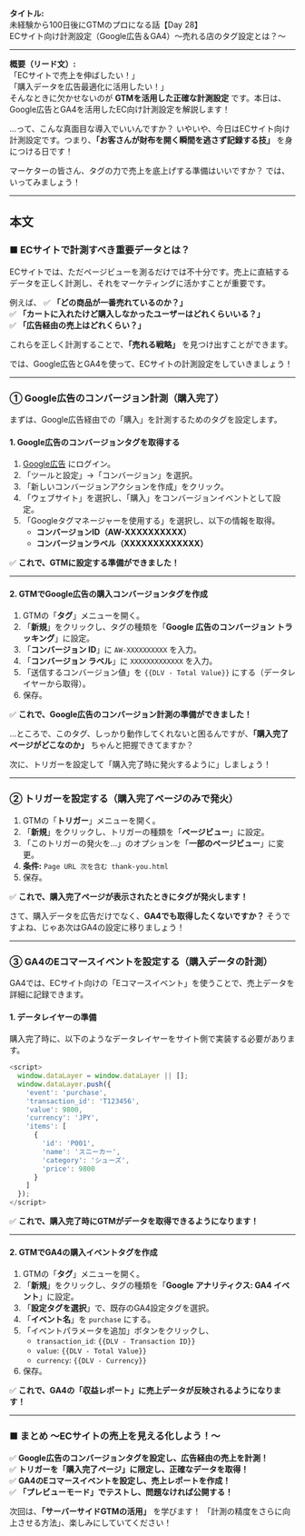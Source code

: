 **タイトル:**  
未経験から100日後にGTMのプロになる話【Day 28】  
ECサイト向け計測設定（Google広告＆GA4）〜売れる店のタグ設定とは？〜

---

**概要（リード文）:**  
「ECサイトで売上を伸ばしたい！」  
「購入データを広告最適化に活用したい！」  
そんなときに欠かせないのが **GTMを活用した正確な計測設定** です。本日は、Google広告とGA4を活用したEC向け計測設定を解説します！

…って、こんな真面目な導入でいいんですか？ いやいや、今日はECサイト向け計測設定です。つまり、**「お客さんが財布を開く瞬間を逃さず記録する技」** を身につける日です！

マーケターの皆さん、タグの力で売上を底上げする準備はいいですか？ では、いってみましょう！

---

## **本文**

### ■ ECサイトで計測すべき重要データとは？

ECサイトでは、ただページビューを測るだけでは不十分です。売上に直結するデータを正しく計測し、それをマーケティングに活かすことが重要です。

例えば、
✅ **「どの商品が一番売れているのか？」**  
✅ **「カートに入れたけど購入しなかったユーザーはどれくらいいる？」**  
✅ **「広告経由の売上はどれくらい？」**  

これらを正しく計測することで、**「売れる戦略」** を見つけ出すことができます。

では、Google広告とGA4を使って、ECサイトの計測設定をしていきましょう！

---

### **① Google広告のコンバージョン計測（購入完了）**

まずは、Google広告経由での「購入」を計測するためのタグを設定します。

#### **1. Google広告のコンバージョンタグを取得する**

1. [Google広告](https://ads.google.com/) にログイン。
2. 「ツールと設定」→「コンバージョン」を選択。
3. 「新しいコンバージョンアクションを作成」をクリック。
4. 「ウェブサイト」を選択し、「購入」をコンバージョンイベントとして設定。
5. 「Googleタグマネージャーを使用する」を選択し、以下の情報を取得。
   - **コンバージョンID（AW-XXXXXXXXXX）**
   - **コンバージョンラベル（XXXXXXXXXXXXX）**

✅ **これで、GTMに設定する準備ができました！**

---

#### **2. GTMでGoogle広告の購入コンバージョンタグを作成**

1. GTMの「**タグ**」メニューを開く。
2. 「**新規**」をクリックし、タグの種類を「**Google 広告のコンバージョン トラッキング**」に設定。
3. 「**コンバージョン ID**」に `AW-XXXXXXXXXX` を入力。
4. 「**コンバージョン ラベル**」に `XXXXXXXXXXXXX` を入力。
5. 「送信するコンバージョン値」を `{{DLV - Total Value}}` にする（データレイヤーから取得）。
6. 保存。

✅ **これで、Google広告のコンバージョン計測の準備ができました！**

…ところで、このタグ、しっかり動作してくれないと困るんですが、**「購入完了ページがどこなのか」** ちゃんと把握できてますか？

次に、トリガーを設定して「購入完了時に発火するように」しましょう！

---

### **② トリガーを設定する（購入完了ページのみで発火）**

1. GTMの「**トリガー**」メニューを開く。
2. 「**新規**」をクリックし、トリガーの種類を「**ページビュー**」に設定。
3. 「このトリガーの発火を…」のオプションを「**一部のページビュー**」に変更。
4. **条件:** `Page URL 次を含む thank-you.html`
5. 保存。

✅ **これで、購入完了ページが表示されたときにタグが発火します！**

さて、購入データを広告だけでなく、**GA4でも取得したくないですか？** そうですよね、じゃあ次はGA4の設定に移りましょう！

---

### **③ GA4のEコマースイベントを設定する（購入データの計測）**

GA4では、ECサイト向けの「Eコマースイベント」を使うことで、売上データを詳細に記録できます。

#### **1. データレイヤーの準備**

購入完了時に、以下のようなデータレイヤーをサイト側で実装する必要があります。

```javascript
<script>
  window.dataLayer = window.dataLayer || [];
  window.dataLayer.push({
    'event': 'purchase',
    'transaction_id': 'T123456',
    'value': 9800,
    'currency': 'JPY',
    'items': [
      {
        'id': 'P001',
        'name': 'スニーカー',
        'category': 'シューズ',
        'price': 9800
      }
    ]
  });
</script>
```

✅ **これで、購入完了時にGTMがデータを取得できるようになります！**

---

#### **2. GTMでGA4の購入イベントタグを作成**

1. GTMの「**タグ**」メニューを開く。
2. 「**新規**」をクリックし、タグの種類を「**Google アナリティクス: GA4 イベント**」に設定。
3. 「**設定タグを選択**」で、既存のGA4設定タグを選択。
4. 「**イベント名**」を `purchase` にする。
5. 「イベントパラメータを追加」ボタンをクリックし、
   - `transaction_id`: `{{DLV - Transaction ID}}`
   - `value`: `{{DLV - Total Value}}`
   - `currency`: `{{DLV - Currency}}`
6. 保存。

✅ **これで、GA4の「収益レポート」に売上データが反映されるようになります！**

---

### **■ まとめ 〜ECサイトの売上を見える化しよう！〜**

✅ **Google広告のコンバージョンタグを設定し、広告経由の売上を計測！**  
✅ **トリガーを「購入完了ページ」に限定し、正確なデータを取得！**  
✅ **GA4のEコマースイベントを設定し、売上レポートを作成！**  
✅ **「プレビューモード」でテストし、問題なければ公開する！**  

次回は、**「サーバーサイドGTMの活用」** を学びます！
「計測の精度をさらに向上させる方法」、楽しみにしていてください！

